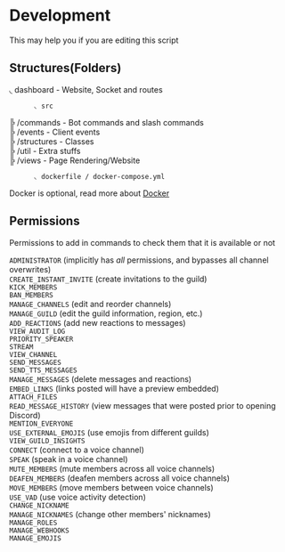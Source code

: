 # Development

This may help you if you are editing this script

## Structures(Folders)

◟ dashboard - Website, Socket and routes

          ◟ src
╠ /commands - Bot commands and slash commands
<br>
╠ /events - Client events
<br>
╠ /structures - Classes
<br>
╠ /util - Extra stuffs
<br>
╠ /views - Page Rendering/Website
<br>

          ◟ dockerfile / docker-compose.yml
Docker is optional, read more about [Docker](https://www.docker.com/)

## Permissions

Permissions to add in commands to check them that it is available or not

`ADMINISTRATOR` (implicitly has _all_ permissions, and bypasses all channel overwrites)
<br>
`CREATE_INSTANT_INVITE` (create invitations to the guild)
<br>
`KICK_MEMBERS`
<br>
`BAN_MEMBERS`
<br>
`MANAGE_CHANNELS` (edit and reorder channels)
<br>
`MANAGE_GUILD` (edit the guild information, region, etc.)
<br>
`ADD_REACTIONS` (add new reactions to messages)
<br>
`VIEW_AUDIT_LOG`
<br>
`PRIORITY_SPEAKER`
<br>
`STREAM`
<br>
`VIEW_CHANNEL`
<br>
`SEND_MESSAGES`
<br>
`SEND_TTS_MESSAGES`
<br>
`MANAGE_MESSAGES` (delete messages and reactions)
<br>
`EMBED_LINKS` (links posted will have a preview embedded)
<br>
`ATTACH_FILES`
<br>
`READ_MESSAGE_HISTORY` (view messages that were posted prior to opening Discord)
<br>
`MENTION_EVERYONE`
<br>
`USE_EXTERNAL_EMOJIS` (use emojis from different guilds)
<br>
`VIEW_GUILD_INSIGHTS`
<br>
`CONNECT` (connect to a voice channel)
<br>
`SPEAK` (speak in a voice channel)
<br>
`MUTE_MEMBERS` (mute members across all voice channels)
<br>
`DEAFEN_MEMBERS` (deafen members across all voice channels)
<br>
`MOVE_MEMBERS` (move members between voice channels)
<br>
`USE_VAD` (use voice activity detection)
<br>
`CHANGE_NICKNAME`
<br>
`MANAGE_NICKNAMES` (change other members' nicknames)
<br>
`MANAGE_ROLES`
<br>
`MANAGE_WEBHOOKS`
<br>
`MANAGE_EMOJIS`
